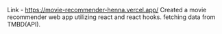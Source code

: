 Link - https://movie-recommender-henna.vercel.app/
Created a movie recommender web app utilizing react and react hooks. 
fetching data from TMBD(API).
